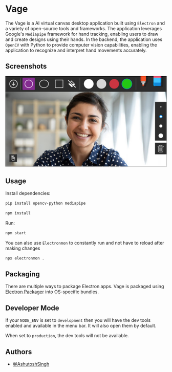 # Vage

The Vage is a AI virtual canvas desktop application built using `Electron` and a variety of open-source tools and frameworks. The application leverages Google's `Mediapipe` framework for hand tracking, enabling users to draw and create designs using their hands. In the backend, the application uses `OpenCV` with Python to provide computer vision capabilities, enabling the application to recognize and interpret hand movements accurately.

## Screenshots

![App Screenshot](https://github.com/ashutosh-s15/GIFs/blob/main/vage-demo.jpg)

## Usage

Install dependencies:

```bash
pip install opencv-python mediapipe
```

```bash
npm install
```

Run:

```bash
npm start
```

You can also use `Electronmon` to constantly run and not have to reload after making changes

```bash
npx electronmon .
```

## Packaging

There are multiple ways to package Electron apps. Vage is packaged using [Electron Packager](https://www.npmjs.com/package/electron-packager) into OS-specific bundles.

## Developer Mode

If your `NODE_ENV` is set to `development` then you will have the dev tools enabled and available in the menu bar. It will also open them by default.

When set to `production`, the dev tools will not be available.

## Authors

- [@AshutoshSingh](https://www.github.com/ashutosh-s15)
